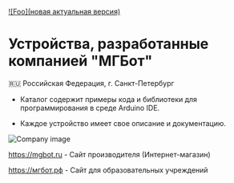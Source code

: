 [![Foo](новая актуальная версия)]([https://alexgyver.ru/](https://gitverse.ru/MGBot/Codes))
# Устройства, разработанные компанией "МГБот"

🇷🇺 Российская Федерация, г. Санкт-Петербург


- Каталог содержит примеры кода и библиотеки для программирования в среде Arduino IDE.

- Каждое устройство имеет свое описание и документацию.

![Company image](https://mgbot.ru/upload/logo-r.svg)

https://mgbot.ru  - Сайт производителя (Интернет-магазин)

https://мгбот.рф  - Сайт для образовательных учреждений
